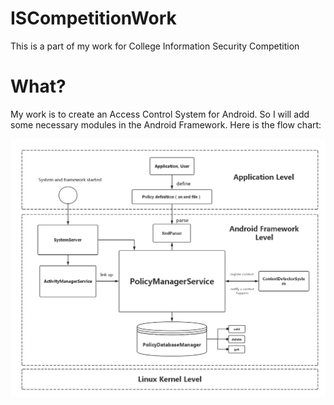 # ISCompetitionWork
This is a part of my work for College Information Security Competition

# What?

My work is to create an Access Control System for Android. So I will add some necessary modules in the Android Framework.
Here is the flow chart:

![](https://github.com/willbe058/ISCompetitionWork/blob/master/%E4%BF%A1%E5%AE%89%E5%A4%A7%E8%B5%9B%E7%AD%96%E7%95%A5%E6%B5%81%E7%A8%8B%20(3).png)
